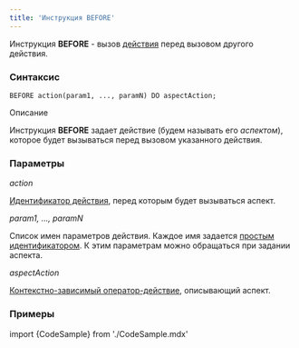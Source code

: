```yaml
---
title: 'Инструкция BEFORE'
---
```


Инструкция **BEFORE** - вызов [действия](Действия.md) перед вызовом другого действия. 

### Синтаксис

    BEFORE action(param1, ..., paramN) DO aspectAction;

Описание

Инструкция **BEFORE** задает действие (будем называть его *аспектом*), которое будет вызываться перед вызовом указанного действия.

### Параметры

*action*

[Идентификатор действия](Идентификаторы.md#propertyid-broken), перед которым будет вызываться аспект.

*param1, ..., paramN*

Список имен параметров действия. Каждое имя задается [простым идентификатором](Идентификаторы.md#id-broken). К этим параметрам можно обращаться при задании аспекта.

*aspectAction*

[Контекстно-зависимый оператор-действие](Операторы-действия.md#контекстно-зависимые-операторы), описывающий аспект.

### Примеры


import {CodeSample} from './CodeSample.mdx'

<CodeSample url="https://documentation.lsfusion.org/sample?file=InstructionSample&block=before"/>

  
